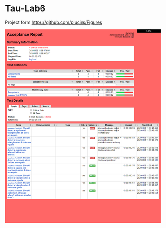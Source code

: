 # Tau-Lab6

Project form https://github.com/plucins/Figures 


![alt text](https://github.com/GrzegorzFryger/Tau-Lab6/blob/master/figures-tests/robot_report.png)
